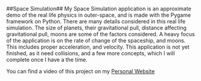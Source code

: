 ##Space Simulation##
My Space Simulation application is an approximate demo of the real life physics in outer-space, and is made with the Pygame framework on Python. There are many details considered in this real life simulation. The size of planets, their gravitational pull, distance affecting gravitational pull, moons are some of the factors considered. A heavy focus of the application is on the rate of change of the spaceship, and moons. This includes proper acceleration, and velocity. This application is not yet finished, as it need collisions, and a few more concepts, which I will complete once I have a the time. 

You can find a video of this project on my <a href="https://ece.uwaterloo.ca/~zu2syed/projects.html#space_simulation" >Personal Website</a>
